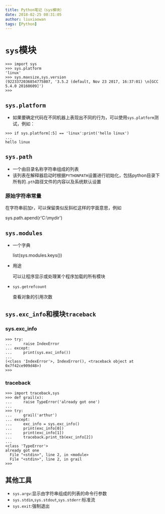 ```yaml
---
title: Python笔记（sys模块）
date: 2018-02-25 08:31:05
author: liuxiaowan
tags: [Python]
---
```


# `sys`模块

```
>>> import sys
>>> sys.platform
'linux'
>>> sys.maxsize,sys.version
(9223372036854775807, '3.5.2 (default, Nov 23 2017, 16:37:01) \n[GCC 5.4.0 20160609]')
>>>
```

## `sys.platform`

- 如果要确定代码在不同机器上表现出不同的行为，可以使用`sys.platform`测试，例如：

```
>>> if sys.platform[:5] == 'linux':print('hello linux')
...
hello linux
```

## `sys.path`


- 一个由目录名称字符串组成的列表
- 该列表在解释器启动时根据`PYTHONPATH`设置进行初始化，包括python目录下所有的`.pth`路径文件的内容以及系统默认设置

### 原始字符串常量

在字符串前加r，可以保留类似反斜杠这样的字面意思，例如

  sys.path.apend(r'C:\mydir')

## `sys.modules`

- 一个字典

  list(sys.modules.keys())

- 用途

  可以让程序显示或处理某个程序加载的所有模块

- `sys.getrefcount`

  查看对象的引用次数

## `sys.exc_info`和模块`traceback`

### sys.exc_info

```
>>> try:
...     raise IndexError
... except:
...     print(sys.exc_info())
...
(<class 'IndexError'>, IndexError(), <traceback object at 0x7f42ce909d48>)
>>>
```

### traceback

```
>>> import traceback,sys
>>> def grail(x):
...     raise TypeError('already got one')
...
>>> try:
...     grail('arthur')
... except:
...     exc_info = sys.exc_info()
...     print(exc_info[0])
...     print(exc_info[1])
...     traceback.print_tb(exc_info[2])
...
<class 'TypeError'>
already got one
  File "<stdin>", line 2, in <module>
  File "<stdin>", line 2, in grail
>>>
```
## 其他工具

- `sys.argv`:显示由字符串组成的列表的命令行参数
- `sys.stdin`,`sys.stdout`,`sys.stderr`:标准流
- `sys.exit`:强制退出
